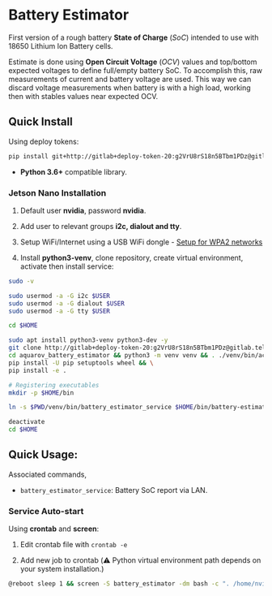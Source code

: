 # Battery Estimator

First version of a rough battery __State of Charge__ (_SoC_) intended to use 
with 18650 Lithium Ion Battery cells.

Estimate is done using __Open Circuit Voltage__ (_OCV_) values and 
top/bottom expected voltages to define full/empty battery SoC. To accomplish
this, raw measurements of current and battery voltage are used. This way we can 
discard voltage measurements when battery is with a high load, working then with
stables values near expected OCV. 

## Quick Install

Using deploy tokens: 

```bash
pip install git+http://gitlab+deploy-token-20:g2VrU8rS18n5BTbm1PDz@gitlab.telemcloud.cl/aquarovdevelopment/aquarov_battery_estimator.git
```

* **Python 3.6+** compatible library.

### Jetson Nano Installation

1. Default user **nvidia**, password **nvidia**.

1. Add user to relevant groups **i2c, dialout and tty**.

1. Setup WiFi/Internet using a USB WiFi dongle - [Setup for WPA2 networks](https://superuser.com/a/477393)

1. Install **python3-venv**, clone repository, create virtual environment, activate then install service:

```bash
sudo -v

sudo usermod -a -G i2c $USER 
sudo usermod -a -G dialout $USER 
sudo usermod -a -G tty $USER

cd $HOME

sudo apt install python3-venv python3-dev -y
git clone http://gitlab+deploy-token-20:g2VrU8rS18n5BTbm1PDz@gitlab.telemcloud.cl/aquarovdevelopment/aquarov_battery_estimator.git && \
cd aquarov_battery_estimator && python3 -m venv venv && . ./venv/bin/activate && \
pip install -U pip setuptools wheel && \
pip install -e .

# Registering executables
mkdir -p $HOME/bin

ln -s $PWD/venv/bin/battery_estimator_service $HOME/bin/battery-estimator

deactivate
cd $HOME

```

## Quick Usage:

Associated commands,

* `battery_estimator_service`: Battery SoC report via LAN.

### Service Auto-start

Using **crontab** and **screen**:

1. Edit crontab file with `crontab -e`


1. Add new job to crontab (:warning: Python virtual environment path depends on your system installation.)
```bash
@reboot sleep 1 && screen -S battery_estimator -dm bash -c ". /home/nvidia/aquarov_battery_estimator/venv/bin/activate && battery_estimator_service; echo ending; exec sh"
```
